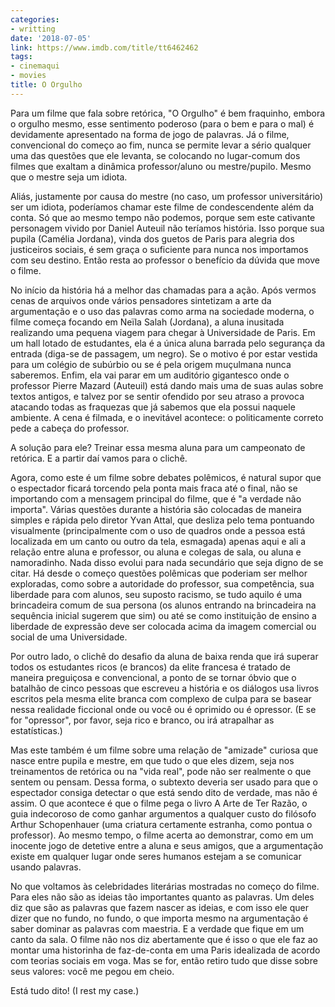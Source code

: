 ```yaml
---
categories:
- writting
date: '2018-07-05'
link: https://www.imdb.com/title/tt6462462
tags:
- cinemaqui
- movies
title: O Orgulho
---
```


Para um filme que fala sobre retórica, "O Orgulho" é bem fraquinho, embora o orgulho mesmo, esse sentimento poderoso (para o bem e para o mal) é devidamente apresentado na forma de jogo de palavras. Já o filme, convencional do começo ao fim, nunca se permite levar a sério qualquer uma das questões que ele levanta, se colocando no lugar-comum dos filmes que exaltam a dinâmica professor/aluno ou mestre/pupilo. Mesmo que o mestre seja um idiota.

Aliás, justamente por causa do mestre (no caso, um professor universitário) ser um idiota, poderíamos chamar este filme de condescendente além da conta. Só que ao mesmo tempo não podemos, porque sem este cativante personagem vivido por Daniel Auteuil não teríamos história. Isso porque sua pupila (Camélia Jordana), vinda dos guetos de Paris para alegria dos justiceiros sociais, é sem graça o suficiente para nunca nos importamos com seu destino. Então resta ao professor o benefício da dúvida que move o filme.

No início da história há a melhor das chamadas para a ação. Após vermos cenas de arquivos onde vários pensadores sintetizam a arte da argumentação e o uso das palavras como arma na sociedade moderna, o filme começa focando em Neïla Salah (Jordana), a aluna inusitada realizando uma pequena viagem para chegar à Universidade de Paris. Em um hall lotado de estudantes, ela é a única aluna barrada pelo segurança da entrada (diga-se de passagem, um negro). Se o motivo é por estar vestida para um colégio de subúrbio ou se é pela origem muçulmana nunca saberemos. Enfim, ela vai parar em um auditório gigantesco onde o professor Pierre Mazard (Auteuil) está dando mais uma de suas aulas sobre textos antigos, e talvez por se sentir ofendido por seu atraso a provoca atacando todas as fraquezas que já sabemos que ela possui naquele ambiente. A cena é filmada, e o inevitável acontece: o politicamente correto pede a cabeça do professor.

A solução para ele? Treinar essa mesma aluna para um campeonato de retórica. E a partir daí vamos para o clichê.

Agora, como este é um filme sobre debates polêmicos, é natural supor que o espectador ficará torcendo pela ponta mais fraca até o final, não se importando com a mensagem principal do filme, que é "a verdade não importa". Várias questões durante a história são colocadas de maneira simples e rápida pelo diretor Yvan Attal, que desliza pelo tema pontuando visualmente (principalmente com o uso de quadros onde a pessoa está localizada em um canto ou outro da tela, esmagada) apenas aqui e ali a relação entre aluna e professor, ou aluna e colegas de sala, ou aluna e namoradinho. Nada disso evolui para nada secundário que seja digno de se citar. Há desde o começo questões polêmicas que poderiam ser melhor exploradas, como sobre a autoridade do professor, sua competência, sua liberdade para com alunos, seu suposto racismo, se tudo aquilo é uma brincadeira comum de sua persona (os alunos entrando na brincadeira na sequência inicial sugerem que sim) ou até se como instituição de ensino a liberdade de expressão deve ser colocada acima da imagem comercial ou social de uma Universidade.

Por outro lado, o clichê do desafio da aluna de baixa renda que irá superar todos os estudantes ricos (e brancos) da elite francesa é tratado de maneira preguiçosa e convencional, a ponto de se tornar óbvio que o batalhão de cinco pessoas que escreveu a história e os diálogos usa livros escritos pela mesma elite branca com complexo de culpa para se basear nessa realidade ficcional onde ou você ou é oprimido ou é opressor. (E se for "opressor", por favor, seja rico e branco, ou irá atrapalhar as estatísticas.)

Mas este também é um filme sobre uma relação de "amizade" curiosa que nasce entre pupila e mestre, em que tudo o que eles dizem, seja nos treinamentos de retórica ou na "vida real", pode não ser realmente o que sentem ou pensam. Dessa forma, o subtexto deveria ser usado para que o espectador consiga detectar o que está sendo dito de verdade, mas não é assim. O que acontece é que o filme pega o livro A Arte de Ter Razão, o guia indecoroso de como ganhar argumentos a qualquer custo do filósofo Arthur Schopenhauer (uma criatura certamente estranha, como pontua o professor). Ao mesmo tempo, o filme acerta ao demonstrar, como em um inocente jogo de detetive entre a aluna e seus amigos, que a argumentação existe em qualquer lugar onde seres humanos estejam a se comunicar usando palavras.

No que voltamos às celebridades literárias mostradas no começo do filme. Para eles não são as ideias tão importantes quanto as palavras. Um deles diz que são as palavras que fazem nascer as ideias, e com isso ele quer dizer que no fundo, no fundo, o que importa mesmo na argumentação é saber dominar as palavras com maestria. E a verdade que fique em um canto da sala. O filme não nos diz abertamente que é isso o que ele faz ao montar uma historinha de faz-de-conta em uma Paris idealizada de acordo com teorias sociais em voga. Mas se for, então retiro tudo que disse sobre seus valores: você me pegou em cheio. 

Está tudo dito! (I rest my case.)

